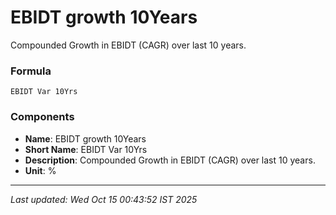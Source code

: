 # EBIDT growth 10Years
Compounded Growth in EBIDT (CAGR) over last 10 years.

### Formula
```text
EBIDT Var 10Yrs
```


### Components
- **Name**: EBIDT growth 10Years
- **Short Name**: EBIDT Var 10Yrs
- **Description**: Compounded Growth in EBIDT (CAGR) over last 10 years.
- **Unit**: %

---
*Last updated: Wed Oct 15 00:43:52 IST 2025*
